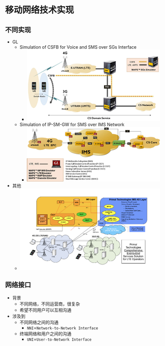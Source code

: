 # 移动网络技术实现

## 不同实现

* GL
  * Simulation of CSFB for Voice and SMS over SGs Interface
    * ![gl_simu_csfb_for_voice_sms_sgs](../assets/img/gl_simu_csfb_for_voice_sms_sgs.jpg)
  * Simulation of IP-SM-GW for SMS over IMS Network
    * ![gl_simu_ip_sw_gw_for_sms_ims](../assets/img/gl_simu_ip_sw_gw_for_sms_ims.jpg)
* 其他
  * ![other_network_arch_ims](../assets/img/other_network_arch_ims.jpg)

## 网络接口

* 背景
  * 不同网络，不同运营商，很复杂
  * 希望不同用户可以互相沟通
* 涉及到
  * 不同网络之间的沟通
    * `NNI`=`Network-to-Network Interface`
  * 终端网络和用户之间的沟通
    * `UNI`=`User-to-Network Interface`
